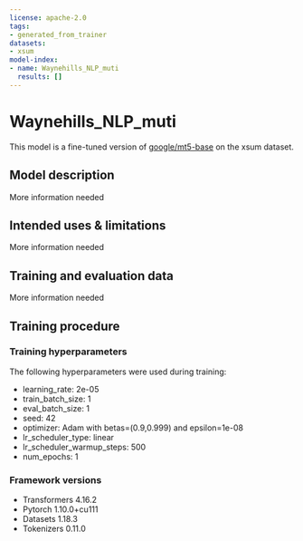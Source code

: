 ```yaml
---
license: apache-2.0
tags:
- generated_from_trainer
datasets:
- xsum
model-index:
- name: Waynehills_NLP_muti
  results: []
---
```


<!-- This model card has been generated automatically according to the information the Trainer had access to. You
should probably proofread and complete it, then remove this comment. -->

# Waynehills_NLP_muti

This model is a fine-tuned version of [google/mt5-base](https://huggingface.co/google/mt5-base) on the xsum dataset.

## Model description

More information needed

## Intended uses & limitations

More information needed

## Training and evaluation data

More information needed

## Training procedure

### Training hyperparameters

The following hyperparameters were used during training:
- learning_rate: 2e-05
- train_batch_size: 1
- eval_batch_size: 1
- seed: 42
- optimizer: Adam with betas=(0.9,0.999) and epsilon=1e-08
- lr_scheduler_type: linear
- lr_scheduler_warmup_steps: 500
- num_epochs: 1

### Framework versions

- Transformers 4.16.2
- Pytorch 1.10.0+cu111
- Datasets 1.18.3
- Tokenizers 0.11.0

